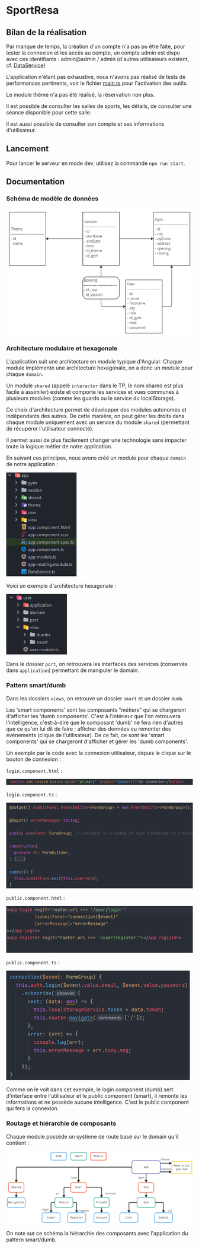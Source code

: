 # SportResa

## Bilan de la réalisation

Par manque de temps, la création d'un compte n'a pas pu être faite, pour tester la connexion et les accès au compte, un compte admin est dispo avec ces identifiants : admin@admin / admin (d'autres utilisateurs existent, cf. [DataService](src/app/DataService.ts))

L'application n'étant pas exhaustive, nous n'avons pas réalisé de tests de performances pertinents, voir le fichier [main.ts](src/main.ts) pour l'activation des outils.

Le module thème n'a pas été réalisé, la réservation non plus.

Il est possible de consulter les salles de sports, les détails, de consulter une séance disponible pour cette salle.

Il est aussi possible de consulter son compte et ses informations d'utilisateur.

## Lancement

Pour lancer le serveur en mode dev, utilisez la commande `npm run start`.

## Documentation
### Schéma de modèle de données
![Schema_modele_donnees](doc/modele_donnees.png)

### Architecture modulaire et hexagonale

L'application suit une architecture en module typique d'Angular. Chaque module implémente une architecture hexagonale, on a donc un module pour chaque `domain`.

Un module `shared` (appelé `interactor` dans le TP, le nom shared est plus facile à assimiler) existe et comporte les services et vues communes à plusieurs modules (comme les guards ou le service du localStorage).

Ce choix d'architecture permet de développer des modules autonomes et indépendants des autres. De cette manière, on peut gérer les droits dans chaque module uniquement avec un service du module `shared` (permettant de récupérer l'utilisateur connecté).  

Il permet aussi de plus facilement changer une technologie sans impacter toute la logique métier de notre application.

En suivant ces principes, nous avons créé un module pour chaque `domain` de notre application :

![arborescence_modulaire](doc/arbo_modulaire.png)

Voici un exemple d'architecture hexagonale :

![arborescence_hexa](doc/arbo_hexa.png)

Dans le dossier `port`, on retrouvera les interfaces des services (conservés dans `application`) permettant de manipuler le domain.

### Pattern smart/dumb

Dans les dossiers `views`, on retrouve un dossier `smart` et un dossier `dumb`.

Les 'smart components' sont les composants "métiers" qui se chargeront d'afficher les 'dumb components'. C'est à l'intérieur que l'on retrouvera l'intelligence, c'est-à-dire que le composant 'dumb' ne fera rien d'autres que ce qu'on lui dit de faire ; afficher des données ou remonter des évènements (clique de l'utilisateur).
De ce fait, ce sont les 'smart components' qui se chargeront d'afficher et gérer les 'dumb components'.

Un exemple par le code avec la connexion utilisateur, depuis le clique sur le bouton de connexion :

`login.component.html` :

![img.png](doc/login_component_html.png)

`login.component.ts` :

![img.png](doc/login_component_ts.png)

`public.component.html` :

![img.png](doc/public_component_html.png)

`public.component.ts` :

![img.png](doc/public_component_ts.png)

Comme on le voit dans cet exemple, le login component (dumb) sert d'interface entre l'utilisateur et le public component (smart), il remonte les informations et ne possède aucune intelligence.
C'est le public component qui fera la connexion.

### Routage et hiérarchie de composants

Chaque module possède un système de route basé sur le domain qu'il contient :

![routage_hierarchie](doc/routage_hierarchie.png)

On note sur ce schéma la hiérarchie des composants avec l'application du pattern smart/dumb.
